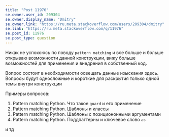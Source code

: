 ```yaml
---
title: "Post 11976"
se.owner.user_id: 209304
se.owner.display_name: "Dmitry"
se.owner.link: "https://ru.meta.stackoverflow.com/users/209304/dmitry"
se.link: "https://ru.meta.stackoverflow.com/q/11976"
se.post_id: 11976
se.post_type: question
---
```

<p>Никак не успокоюсь по поводу <code>pattern matching</code> и все больше и больше открываю возможности данной конструкции, вижу больше возможностей для применения и внедрения в собственный код.</p>
<p>Вопрос состоит в необходимости освещать данные изыскания здесь. Вопросы будут односложные и короткие для раскрытия только одной темы внутри конструкции</p>
<p>Примеры вопросов:</p>
<ol>
<li>Pattern matching Python. Что такое <code>guard</code> и его применение</li>
<li>Pattern matching Python. Шаблоны и классы</li>
<li>Pattern matching Python. Шаблоны с позициононными аргументами</li>
<li>Pattern matching Python. Поддпаттерны и ключевое слово <code>as</code></li>
</ol>
<p>и тд</p>
